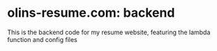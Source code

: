 # olins-resume.com: backend
This is the backend code for my resume website, featuring the lambda function and config files
